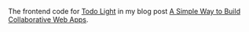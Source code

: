 The frontend code for [Todo Light](https://todo-light.vercel.app) in my blog post [A Simple Way to Build Collaborative Web Apps](https://zjy.cloud/posts/collaborative-web-apps).
